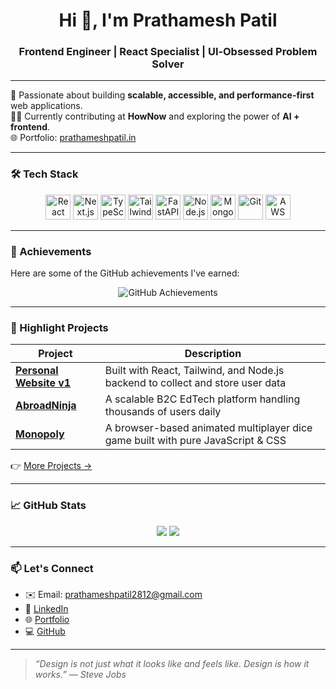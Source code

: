 <h1 align="center">Hi 👋, I'm Prathamesh Patil</h1>
<h3 align="center">Frontend Engineer | React Specialist | UI‑Obsessed Problem Solver</h3>

---

🚀 Passionate about building **scalable, accessible, and performance-first** web applications.  
👨‍💻 Currently contributing at **HowNow** and exploring the power of **AI + frontend**.  
🌐 Portfolio: [prathameshpatil.in](https://prathameshpatil.in)

---

### 🛠 Tech Stack

<p align="center">
  <img src="https://cdn.jsdelivr.net/npm/simple-icons@v9/icons/react.svg" alt="React" width="40" height="40" title="React" />
  <img src="https://cdn.jsdelivr.net/npm/simple-icons@v9/icons/nextdotjs.svg" alt="Next.js" width="40" height="40" title="Next.js" />
  <img src="https://cdn.jsdelivr.net/npm/simple-icons@v9/icons/typescript.svg" alt="TypeScript" width="40" height="40" title="TypeScript" />
  <img src="https://cdn.jsdelivr.net/npm/simple-icons@v9/icons/tailwindcss.svg" alt="Tailwind" width="40" height="40" title="Tailwind CSS" />
  <img src="https://cdn.jsdelivr.net/npm/simple-icons@v9/icons/fastapi.svg" alt="FastAPI" width="40" height="40" title="FastAPI" />
  <img src="https://cdn.jsdelivr.net/npm/simple-icons@v9/icons/node-dot-js.svg" alt="Node.js" width="40" height="40" title="Node.js" />
  <img src="https://cdn.jsdelivr.net/npm/simple-icons@v9/icons/mongodb.svg" alt="MongoDB" width="40" height="40" title="MongoDB" />
  <img src="https://cdn.jsdelivr.net/npm/simple-icons@v9/icons/git.svg" alt="Git" width="40" height="40" title="Git" />
  <img src="https://cdn.jsdelivr.net/npm/simple-icons@v9/icons/amazonaws.svg" alt="AWS" width="40" height="40" title="AWS" />
</p>

---

### 🏅 Achievements

Here are some of the GitHub achievements I’ve earned:

<p align="center">
  <img src="https://github.com/Prathameshp98.png?tab=achievements" alt="GitHub Achievements" />
</p>

---

### 🌟 Highlight Projects

| Project | Description |
|--------|-------------|
| [**Personal Website v1**](https://v1.prathameshpatil.in) | Built with React, Tailwind, and Node.js backend to collect and store user data |
| [**AbroadNinja**](https://abroadninja.in) | A scalable B2C EdTech platform handling thousands of users daily |
| [**Monopoly**](https://grand-narwhal-943179.netlify.app/) | A browser-based animated multiplayer dice game built with pure JavaScript & CSS |

👉 [More Projects →](https://prathameshpatil.in/projects)

---

### 📈 GitHub Stats

<p align="center">
  <img src="https://github-readme-stats.vercel.app/api?username=Prathameshp98&show_icons=true&theme=tokyonight" />
  <img src="https://github-readme-streak-stats.herokuapp.com/?user=Prathameshp98&theme=tokyonight" />
</p>

---

### 📫 Let's Connect

- ✉️ Email: [prathameshpatil2812@gmail.com](mailto:prathameshpatil2812@gmail.com)  
- 🔗 [LinkedIn](https://www.linkedin.com/in/prathamesh-patil-988442197/)  
- 🌐 [Portfolio](https://prathameshpatil.in)  
- 💻 [GitHub](https://github.com/Prathameshp98)

---

> *“Design is not just what it looks like and feels like. Design is how it works.” — Steve Jobs*

